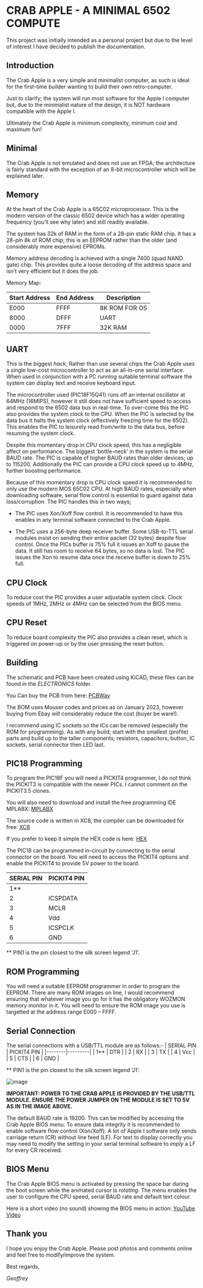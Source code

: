 # CRAB APPLE - A MINIMAL 6502 COMPUTE

This project was initially intended as a personal project but due to the level of interest I have decided to publish the documentation.

## Introduction

The Crab Apple is a very simple and minimalist computer, as such is ideal for the first-time builder wanting to build their own retro-computer.

Just to clarify; the system will run most software for the Apple I computer but, due to the minimalist nature of the design, it is NOT hardware compatible with the Apple I.

Ultimately the Crab Apple is minimum complexity, minimum cost and maximum fun!

## Minimal

The Crab Apple is not emulated and does not use an FPGA; the architecture is fairly standard with the exception of an 8-bit microcontroller which will be explained later.

## Memory

At the heart of the Crab Apple is a 65C02 microprocessor. This is the modern version of the classic 6502 device which has a wider operating frequency (you’ll see why later) and still readily available.

The system has 32k of RAM in the form of a 28-pin static RAM chip. It has a 28-pin 8k of ROM chip; this is an EEPROM rather than the older (and considerably more expensive) EPROMs.

Memory address decoding is achieved with a single 7400 (quad NAND gate) chip. This provides quite a loose decoding of the address space and isn’t very efficient but it does the job.

Memory Map:

|Start Address | End Address | Description |
|-----|-----|-----|
| E000 | FFFF | 8K ROM FOR OS |
| 8000 | DFFF | UART |
| 0000 | 7FFF | 32K RAM |

## UART

This is the biggest *hack*; Rather than use several chips the Crab Apple uses a single low-cost microcontroller to act as an all-in-one serial interface. When used in conjunction with a PC running suitable terminal software the system can display text and receive keyboard input.

The microcontroller used (PIC18F15Q41) runs off an internal oscillator at 64MHz (16MIPS), however it still does not have sufficient speed to access and respond to the 6502 data bus  in real-time. To over-come this the PIC also provides the system clock to the CPU. When the PIC is selected by the data bus it halts the system clock (effectively freezing time for the 6502). This enables the PIC to leisurely read from/write to the data bus, before resuming the system clock. 

Despite this momentary drop in CPU clock speed, this has a negligible affect on performance. The biggest ‘bottle-neck’ in the system is the serial BAUD rate. The PIC is capable of higher BAUD rates than older devices; up to 115200. Additionally the PIC can provide a CPU clock speed up to 4MHz, further boosting performance.

Because of this momentary drop is CPU clock speed it is recommended to only use the modern MOS 65C02 CPU.
At high BAUD rates, especially when downloading software, serial flow control is essential to guard against data loss/corruption. The PIC handles this in two ways;

* The PIC uses Xon/Xoff flow control. It is recommended to have this enables in any terminal software connected to the Crab Apple.

* The PIC uses a 256-byte deep receiver buffer. Some USB-to-TTL serial modules insist on sending their entire packet (32 bytes) despite flow control. Once the PICs buffer is 75% full it issues an Xoff to pause the data. It still has room to receive 64 bytes, so no data is lost. The PIC issues the Xon to resume data once the receive buffer is down to 25% full.

## CPU Clock

To reduce cost the PIC provides a user adjustable system clock. Clock speeds of 1MHz, 2MHz or 4MHz can be selected from the BIOS menu.

## CPU Reset

To reduce board complexity the PIC also provides a clean reset, which is triggered on power-up or by the user pressing the reset button.

## Building

The schematic and PCB have been created using KiCAD, these files can be found in the *ELECTRONICS* folder.

You Can buy the PCB from here: <a href="https://www.pcbway.com/project/shareproject/MINIMAL_6502_SINGLE_BOARD_COMPUTER_CRAB_APPLE_I_d3186ce3.html">PCBWay</a>

The BOM uses Mouser codes and prices as on January 2023, however buying from Ebay will considerably reduce the cost (buyer be ware!).

I recommend using IC sockets so the ICs can be removed (especially the ROM for programming). As with any build; start with the smallest (profile) parts and build up to the taller components; resistors, capacitors, button, IC sockets, serial connector then LED last.

## PIC18 Programming

To program the PIC18F you will need a PICKIT4 programmer, I do not think the PICKIT3 is compatible with the newer PICs. I cannot comment on the PICKIT3.5 clones.

You will also need to download and install the free programming IDE MPLABX: <a href="https://www.microchip.com/en-us/tools-resources/develop/mplab-x-ide"> MPLABX</a>

The source code is written in XC8, the compiler can be downloaded for free: <a href="https://www.microchip.com/en-us/tools-resources/develop/mplab-xc-compilers">XC8</a>

If you prefer to keep it simple the HEX code is here: <a href="https://github.com/gcswales/6502-CRAB-APPLE/blob/main/FIRMWARE/CRAB_APPLE_BIOS.X/dist/default/production/CRAB_APPLE_BIOS.X.production.hex">HEX</a>

The PIC18 can be programmed in-circuit by connecting to the serial connector on the board. You will need to access the PICKIT4 options and enable the PICKIT4 to provide 5V power to the board.

| SERIAL PIN | PICKIT4 PIN |
|--------|---------|
| 1** |  |
| 2 | ICSPDATA |
| 3 | MCLR |
| 4 | Vdd |
| 5 | ICSPCLK |
| 6 | GND |

** PIN1 is the pin closest to the silk screen legend ‘J1’.

## ROM Programming

You will need a suitable EEPROM programmer in order to program the EEPROM. There are many ROM images on line, I would recommend ensuring that whatever image you go for it has the obligatory WOZMON memory monitor in it. You will need to ensure the ROM image you use is targetted at the address range E000 – FFFF.

## Serial Connection

The serial connections with a USB/TTL module are as follows:-
| SERIAL PIN | PICKIT4 PIN |
|--------|---------|
| 1** | DTR |
| 2 | RX |
| 3 | TX |
| 4 | Vcc |
| 5 | CTS |
| 6 | GND |

** PIN1 is the pin closest to the silk screen legend ‘J1’.

![image](https://user-images.githubusercontent.com/50659826/213722178-f4dc8b20-cb57-478c-9e31-6e90f8c39b28.png)

**IMPORTANT: POWER TO THE CRAB APPLE IS PROVIDED BY THE USB/TTL MODULE. ENSURE THE POWER JUMPER ON THE MODULE IS SET TO 5V AS IN THE IMAGE ABOVE.**

The default BAUD rate is 19200. This can be modified by accessing the Crab Apple BIOS menu.
To ensure data integrity it is recommended to enable software flow control (Xon/Xoff).
A lot of Apple I software only sends carriage return (CR) without line feed (LF). For text to display correctly you may need to modify the setting in your serial terminal software to *imply* a LF for every CR received.

## BIOS Menu

The Crab Apple BIOS menu is activated by pressing the space bar during the boot screen while the animated cursor is *rotating*. The menu enables the user to configure the CPU speed, serial BAUD rate and default text colour.

Here is a short video (no sound) showing the BIOS menu in action: <a href="https://youtube.com/shorts/APpxrt6QOSg">YouTube Video</a>

## Thank you

I hope you enjoy the Crab Apple. Please  post photos and comments online and feel free to modify/improve the system.

Best regards,

*Geoffrey*

